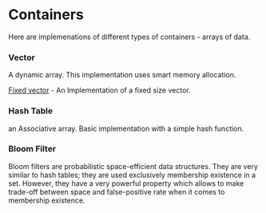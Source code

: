 # Containers

Here are implemenations of different types of containers - arrays of data. 

### Vector

A dynamic array. This implementation uses smart memory allocation.

[Fixed vector](./fixed_vector.cpp) - An Implementation of a fixed size vector.

### Hash Table 

an Associative array. Basic implementation with a simple hash function.

### Bloom Filter

Bloom filters are probabilistic space-efficient data structures. 
They are very similar to hash tables; they are used exclusively membership existence in a set. 
However, they have a very powerful property which allows to make trade-off between space and false-positive rate 
when it comes to membership existence. 
